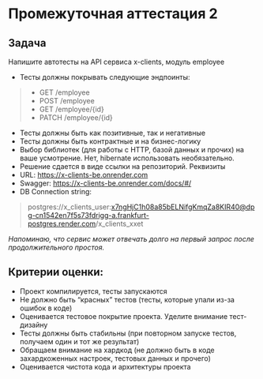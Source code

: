 # Промежуточная аттестация 2
## Задача
Напишите автотесты на API сервиса x-clients, модуль employee
- Тесты должны покрывать следующие эндпоинты:
> - GET /employee
> - POST /employee
> - GET /employee/{id}
> - PATCH /employee/{id}
- Тесты должны быть как позитивные, так и негативные
- Тесты должны быть контрактные и на бизнес-логику
- Выбор библиотек (для работы с HTTP, базой данных и прочих)
  на ваше усмотрение. Нет, hibernate использовать необязательно.
- Решение сдается в виде ссылки на репозиторий.
  Реквизиты
- URL: https://x-clients-be.onrender.com
- Swagger: https://x-clients-be.onrender.com/docs/#/
- DB Connection string:
> postgres://x_clients_user:x7ngHjC1h08a85bELNifgKmqZa8KIR40@dpg-cn1542en7f5s73fdrigg-a.frankfurt-postgres.render.com/x_clients_xxet

*Напоминаю, что сервис может отвечать долго на первый запрос после
  продолжительного простоя.*

## Критерии оценки:
- Проект компилируется, тесты запускаются
- Не должно быть “красных” тестов (тесты, которые упали из-за
  ошибок в коде)
- Оценивается тестовое покрытие проекта. Уделите внимание
  тест-дизайну
- Тесты должны быть стабильны (при повторном запуске тестов,
  получаем один и тот же результат)
- Обращаем внимание на хардкод (не должно быть в коде
  захардкоженных настроек, тестовых данных и прочего)
- Оценивается чистота кода и архитектуры проекта